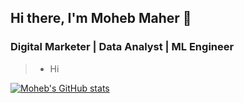 ## Hi there, I'm Moheb Maher 👋
### Digital Marketer | Data Analyst | ML Engineer
> - Hi

[![Moheb's GitHub stats](https://github-readme-stats.vercel.app/api?username=mohebmaher&show_icons=true&theme=radical)](https://github.com/anuraghazra/github-readme-stats)
